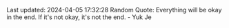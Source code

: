 Last updated: 2024-04-05 17:32:28
Random Quote: Everything will be okay in the end. If it's not okay, it's not the end. - Yuk Je